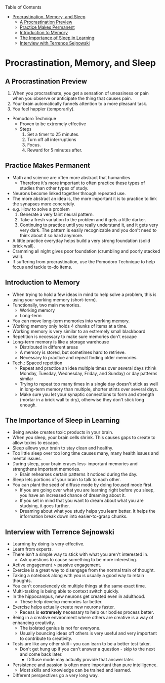<!-- START doctoc generated TOC please keep comment here to allow auto update -->
<!-- DON'T EDIT THIS SECTION, INSTEAD RE-RUN doctoc TO UPDATE -->
Table of Contents

- [Procrastination, Memory, and Sleep](#procrastination-memory-and-sleep)
  - [A Procrastination Preview](#a-procrastination-preview)
  - [Practice Makes Permanent](#practice-makes-permanent)
  - [Introduction to Memory](#introduction-to-memory)
  - [The Importance of Sleep in Learning](#the-importance-of-sleep-in-learning)
  - [Interview with Terrence Sejnowski](#interview-with-terrence-sejnowski)

<!-- END doctoc generated TOC please keep comment here to allow auto update -->

# Procrastination, Memory, and Sleep

## A Procrastination Preview

1. When you procrastinate, you get a sensation of uneasiness or pain when you
  observe or anticipate the thing that causes pain.
2. Your brain automatically funnels attention to a more pleasant task.
3. You feel happier (temporarily).

* Pomodoro Technique
    - Proven to be extremely effective
    - Steps
        1. Set a timer to 25 minutes.
        2. Turn off all interruptions
        3. Focus.
        4. Reward for 5 minutes after.

## Practice Makes Permanent

* Math and science are often more abstract that humanities
    - Therefore it's more important to often practice these types of studies
      than other types of study.
* Neurons become linked together through repeated use.
* The more abstract an idea is, the more important it is to practice to link
  the synapses more concretely.
* e.g. How to solve a problem
    1. Generate a very faint neural pattern.
    2. Take a fresh variation fo the problem and it gets a little darker.
    3. Continuing to practice until you really understand it, and it gets very
       very dark. The pattern is easily recognizable and you don't need to 
       think about it so hard anymore.
* A little practice everyday helps build a very strong foundation (solid brick
  wall). 
* Cramming all night gives poor foundation (crumbling and poorly stacked wall).
* If suffering from procrastination, use the Pomodoro Technique to help focus 
  and tackle to-do items.

## Introduction to Memory

* When trying to hold a few ideas in mind to help solve a problem, this is
  using your working memory (short-term).
* Functionally, two main memories.
    - Working memory 
    - Long-term
* You can move long-term memories into working memory.
* Working memory only holds 4 chunks of items at a time.
* Working memory is very similar to an extremely small blackboard
* Repetition is necessary to make sure memories don't escape
* Long-term memory is like a storage warehouse
    - Distributed in different areas
    - A memory is stored, but sometimes hard to retrieve.
    - Necessary to practice and repeat finding older memories.
* Tech.: Spaced repetition
    - Repeat and practice an idea multiple times over several days (think
      Monday, Tuesday, Wednesday, Friday, and Sunday) or day patterns similar
    - Trying to repeat too many times in a single day doesn't stick as well in
      long-term memory than multiple, shorter stints over several days.
    - Make sure you let your synaptic connections to form and strength (mortar
      in a brick wall to dry), otherwise they don't stick long enough.

## The Importance of Sleep in Learning

* Being awake creates toxic products in your brain.
* When you sleep, your brain cells shrink. This causes gaps to create to allow
  toxins to escape.
* Sleep allows your brain to stay clean and healthy.
* Too little sleep over too long time causes many, many health issues and 
  mental issues.
* During sleep, your brain erases less-important memories and strengthens
  important memories.
    - Brain rehearses certain patterns it noticed during the day.
* Sleep lets portions of your brain to talk to each other.
* You can plant the seed of diffuse mode by doing focused mode first.
    - If you are going over what you are learning right before you sleep, you
      have an increased chance of dreaming about it.
    - If you set in mind that you want to dream about what you are studying,
      it goes further.
    - Dreaming about what you study helps you learn better. It helps the 
      information break down into easier-to-grasp chunks.

## Interview with Terrence Sejnowski

* Learning by doing is very effective. 
* Learn from experts.
* There isn't a simple way to stick with what you aren't interested in.
    - Ask questions to cause something to be more interesting.
* Active engagement > passive engagement.
* Exercise is a great way to disengage from the normal train of thought.
* Taking a notebook along with you is usually a good way to retain thoughts.
* You can't consciencely do multiple things at the same exact time.
* Multi-tasking is being able to context switch quickly.
* In the hippocampus, new neurons get created even in adulthood.
    - These help develop memories far better.
* Exercise helps actually create new neurons faster.
    - Recess is **extremely** necessary to help our bodies process better.
* Being in a creative environment where others are creative is a way of 
  enhancing creativity.
    - The isolated genius is not for everyone.
    - Usually bouncing ideas off others is very useful and very important to
      contribute to creativity.
* Tests are like any other skill - you can learn to be a better test taker.
    - Don't get hung up if you can't answer a question - skip to the next and
      come back later.
        + Diffuse mode may actually provide that answer later.
* Persistence and passion is often more important than pure intelligence.
    - Most skills and knowledge can be trained and learned.
* Different perspectives go a very long way.
